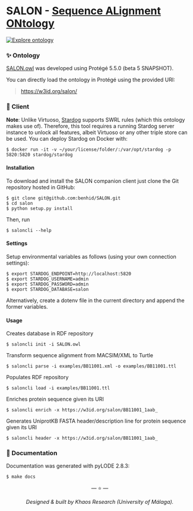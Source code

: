 # SALON - [Sequence ALignment ONtology](https://github.com/benhid/SALON)

[![Explore ontology](https://img.shields.io/badge/docs-Documentation-orange.svg?style=flat-square)](https://w3id.org/salon/)

### ✨ Ontology 

[SALON.owl](SALON.owl) was developed using Protégé 5.5.0 (beta 5 SNAPSHOT).

You can directly load the ontology in Protégé using the provided URI:

> https://w3id.org/salon/

### 🧰 Client

**Note**: Unlike Virtuoso, [Stardog](https://www.stardog.com/) supports SWRL rules (which this ontology makes use of). Therefore, this tool requires a running Stardog server instance to unlock all features, albeit Virtuoso or any other triple store can be used. You can deploy Stardog on Docker with:

```shell
$ docker run -it -v ~/your/license/folder/:/var/opt/stardog -p 5820:5820 stardog/stardog
```

#### Installation

To download and install the SALON companion client just clone the Git repository hosted in GitHub:

```shell
$ git clone git@github.com:benhid/SALON.git
$ cd salon
$ python setup.py install
```

Then, run

```shell
$ saloncli --help
```

#### Settings

Setup environmental variables as follows (using your own connection settings):

```shell
$ export STARDOG_ENDPOINT=http://localhost:5820
$ export STARDOG_USERNAME=admin 
$ export STARDOG_PASSWORD=admin 
$ export STARDOG_DATABASE=salon
```

Alternatively, create a dotenv file in the current directory and append the former variables.

#### Usage

Creates database in RDF repository
```shell
$ saloncli init -i SALON.owl
```

Transform sequence alignment from MACSIM/XML to Turtle
```shell
$ saloncli parse -i examples/BB11001.xml -o examples/BB11001.ttl
```

Populates RDF repository
```shell
$ saloncli load -i examples/BB11001.ttl
```

Enriches protein sequence given its URI
```shell
$ saloncli enrich -x https://w3id.org/salon/BB11001_1aab_
```

Generates UniprotKB FASTA header/description line for protein sequence given its URI
```shell
$ saloncli header -x https://w3id.org/salon/BB11001_1aab_
```

### 📖 Documentation

Documentation was generated with pyLODE 2.8.3:

```shell
$ make docs
```

<p align="center">&mdash; ⭐️ &mdash;</p>
<p align="center"><i>Designed & built by Khaos Research (University of Málaga).</i></p>
